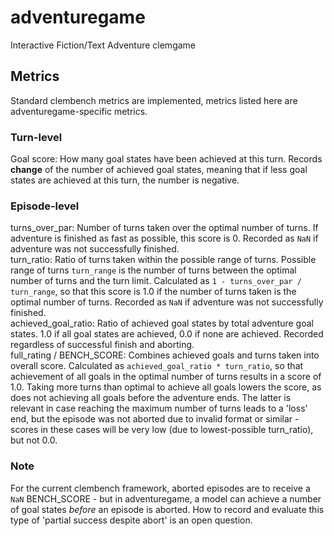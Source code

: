 # adventuregame
Interactive Fiction/Text Adventure clemgame
## Metrics
Standard clembench metrics are implemented, metrics listed here are adventuregame-specific metrics.
### Turn-level
Goal score: How many goal states have been achieved at this turn. Records **change** of the number of achieved goal 
states, meaning that if less goal states are achieved at this turn, the number is negative.
### Episode-level
turns_over_par: Number of turns taken over the optimal number of turns. If adventure is finished as fast as possible, 
this score is 0. Recorded as `NaN` if adventure was not successfully finished.  
turn_ratio: Ratio of turns taken within the possible range of turns. Possible range of turns `turn_range` is the number 
of turns between the optimal number of turns and the turn limit. Calculated as `1 - turns_over_par / turn_range`, so 
that this score is 1.0 if the number of turns taken is the optimal number of turns. Recorded as `NaN` if adventure was 
not successfully finished.  
achieved_goal_ratio: Ratio of achieved goal states by total adventure goal states. 1.0 if all goal states are achieved, 
0.0 if none are achieved. Recorded regardless of successful finish and aborting.  
full_rating / BENCH_SCORE: Combines achieved goals and turns taken into overall score. Calculated as 
`achieved_goal_ratio * turn_ratio`, so that achievement of all goals in the optimal number of turns results in a score 
of 1.0. Taking more turns than optimal to achieve all goals lowers the score, as does not achieving all goals before the 
adventure ends. The latter is relevant in case reaching the maximum number of turns leads to a 'loss' end, but the 
episode was not aborted due to invalid format or similar - scores in these cases will be very low (due to 
lowest-possible turn_ratio), but not 0.0.  
### Note
For the current clembench framework, aborted episodes are to receive a `NaN` BENCH_SCORE - but in adventuregame, a 
model can achieve a number of goal states *before* an episode is aborted. How to record and evaluate this type of 
'partial success despite abort' is an open question.